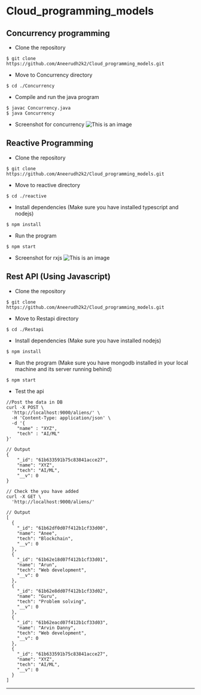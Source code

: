 # Cloud_programming_models

## Concurrency programming

- Clone the repository

```
$ git clone https://github.com/Aneerudh2k2/Cloud_programming_models.git
```

- Move to Concurrency directory

```
$ cd ./Concurrency
```

- Compile and run the java program

```
$ javac Concurrency.java
$ java Concurrency
```

- Screenshot for concurrency
  ![This is an image](https://s3.amazonaws.com/coffee-cloud.static/Assignment3_screenshots/Concurrency.jpeg)

## Reactive Programming

- Clone the repository

```
$ git clone https://github.com/Aneerudh2k2/Cloud_programming_models.git
```

- Move to reactive directory

```
$ cd ./reactive
```

- Install dependencies (Make sure you have installed typescript and nodejs)

```
$ npm install
```

- Run the program

```
$ npm start
```

- Screenshot for rxjs
  ![This is an image](https://s3.amazonaws.com/coffee-cloud.static/Assignment3_screenshots/rxjs.jpeg)

## Rest API (Using Javascript)

- Clone the repository

```
$ git clone https://github.com/Aneerudh2k2/Cloud_programming_models.git
```

- Move to Restapi directory

```
$ cd ./Restapi
```

- Install dependencies (Make sure you have installed nodejs)

```
$ npm install
```

- Run the program (Make sure you have mongodb installed in your local machine and its server running behind)

```
$ npm start
```

- Test the api

```
//Post the data in DB
curl -X POST \
  'http://localhost:9000/aliens/' \
  -H 'Content-Type: application/json' \
  -d '{
    "name" : "XYZ",
    "tech" : "AI/ML"
}'

// Output
{
    "_id": "61b633591b75c83841acce27",
    "name": "XYZ",
    "tech": "AI/ML",
    "__v": 0
}
```

```
// Check the you have added
curl -X GET \
  'http://localhost:9000/aliens/'

// Output
[
  {
    "_id": "61b62df0d07f412b1cf33d00",
    "name": "Anee",
    "tech": "Blockchain",
    "__v": 0
  },
  {
    "_id": "61b62e18d07f412b1cf33d01",
    "name": "Arun",
    "tech": "Web development",
    "__v": 0
  },
  {
    "_id": "61b62e8dd07f412b1cf33d02",
    "name": "Guru",
    "tech": "Problem solving",
    "__v": 0
  },
  {
    "_id": "61b62eacd07f412b1cf33d03",
    "name": "Arvin Danny",
    "tech": "Web development",
    "__v": 0
  },
  {
    "_id": "61b633591b75c83841acce27",
    "name": "XYZ",
    "tech": "AI/ML",
    "__v": 0
  }
]
```

---
